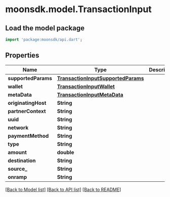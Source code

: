 # moonsdk.model.TransactionInput

## Load the model package

```dart
import 'package:moonsdk/api.dart';
```

## Properties

| Name                | Type                                                                      | Description | Notes |
| ------------------- | ------------------------------------------------------------------------- | ----------- | ----- |
| **supportedParams** | [**TransactionInputSupportedParams**](transactioninputsupportedparams.md) |             |       |
| **wallet**          | [**TransactionInputWallet**](transactioninputwallet.md)                   |             |       |
| **metaData**        | [**TransactionInputMetaData**](transactioninputmetadata.md)               |             |       |
| **originatingHost** | **String**                                                                |             |       |
| **partnerContext**  | **String**                                                                |             |       |
| **uuid**            | **String**                                                                |             |       |
| **network**         | **String**                                                                |             |       |
| **paymentMethod**   | **String**                                                                |             |       |
| **type**            | **String**                                                                |             |       |
| **amount**          | **double**                                                                |             |       |
| **destination**     | **String**                                                                |             |       |
| **source\_**        | **String**                                                                |             |       |
| **onramp**          | **String**                                                                |             |       |

[\[Back to Model list\]](./#documentation-for-models) [\[Back to API list\]](./#documentation-for-api-endpoints) [\[Back to README\]](./)
